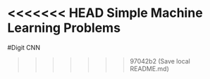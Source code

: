 <<<<<<< HEAD
Simple Machine Learning Problems
=======
#Digit CNN
>>>>>>> 97042b2 (Save local README.md)
